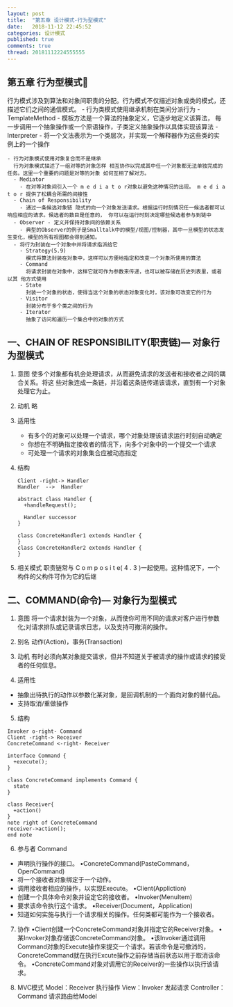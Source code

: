 ```yaml
---
layout: post
title:  "第五章 设计模式-行为型模式"
date:   2018-11-12 22:45:52
categories: 设计模式
published: true
comments: true
thread: 20181112224555555
---
```

第五章 行为型模式
---
行为模式涉及到算法和对象间职责的分配。行为模式不仅描述对象或类的模式，还描述它们之间的通信模式。
    - 行为类模式使用继承机制在类间分派行为
      - TemplateMethod
        - 模板方法是一个算法的抽象定义，它逐步地定义该算法， 每一步调用一个抽象操作或一个原语操作，子类定义抽象操作以具体实现该算法
      - Interpreter
        - 将一个文法表示为一个类层次，并实现一个解释器作为这些类的实例上的一个操作


    - 行为对象模式使用对象复合而不是继承
      行为对象模式描述了一组对等的对象怎样 相互协作以完成其中任一个对象都无法单独完成的任务。这里一个重要的问题是对等的对象 如何互相了解对方。
      - Mediator
        - 在对等对象间引入一个 m e d i a t o r对象以避免这种情况的出现。 m e d i a t o r 提供了松耦合所需的间接性
      - Chain of Responsibility
        - 通过一条候选对象链 隐式的向一个对象发送请求。根据运行时刻情况任一候选者都可以响应相应的请求。候选者的数目是任意的， 你可以在运行时刻决定哪些候选者参与到链中
      - Observer - 定义并保持对象间的依赖关系
        - 典型的Observer的例子是Smalltalk中的模型/视图/控制器，其中一旦模型的状态发生变化，模型的所有视图都会得到通知。
      - 将行为封装在一个对象中并将请求指派给它
        - Strategy(5.9)
          模式将算法封装在对象中，这样可以方便地指定和改变一个对象所使用的算法
        - Command
          将请求封装在对象中，这样它就可作为参数来传递，也可以被存储在历史列表里，或者以其 他方式使用
        - State
          封装一个对象的状态，使得当这个对象的状态对象变化时，该对象可改变它的行为
        - Visitor
          封装分布于多个类之间的行为
        - Iterator
          抽象了访问和遍历一个集合中的对象的方式

## 一、CHAIN OF RESPONSIBILITY(职责链)— 对象行为型模式
1. 意图
   使多个对象都有机会处理请求，从而避免请求的发送者和接收者之间的耦合关系。将这 些对象连成一条链，并沿着这条链传递该请求，直到有一个对象处理它为止。

2. 动机
   略
3. 适用性
   - 有多个的对象可以处理一个请求，哪个对象处理该请求运行时刻自动确定
   - 你想在不明确指定接收者的情况下，向多个对象中的一个提交一个请求
   - 可处理一个请求的对象集合应被动态指定
4. 结构
   ```plantuml
   Client -right-> Handler
   Handler  -->  Handler

   abstract class Handler {
     +handleRequest();

     Handler successor
   }

   class ConcreteHandler1 extends Handler {
   }
   class ConcreteHandler2 extends Handler {     
   }
   ```
5. 相关模式
职责链常与 C o m p o s i t e( 4 . 3 )一起使用。这种情况下，一个构件的父构件可作为它的后继

## 二、COMMAND(命令)— 对象行为型模式
1. 意图
将一个请求封装为一个对象，从而使你可用不同的请求对客户进行参数化;对请求排队或记录请求日志，以及支持可撤消的操作。

2. 别名
动作(Action)，事务(Transaction)

3. 动机
有时必须向某对象提交请求，但并不知道关于被请求的操作或请求的接受者的任何信息。

4. 适用性
  - 抽象出待执行的动作以参数化某对象，是回调机制的一个面向对象的替代品。
  - 支持取消/重做操作
5. 结构
```plantuml
Invoker o-right- Command
Client -right-> Receiver
ConcreteCommand <-right- Receiver

interface Command {
  +execute();
}

class ConcreteCommand implements Command {
  state
}

class Receiver{
  +action()
}
note right of ConcreteCommand
receiver->action();
end note
```
6. 参与者
Command
- 声明执行操作的接口。
•ConcreteCommand(PasteCommand，OpenCommand)
- 将一个接收者对象绑定于一个动作。
- 调用接收者相应的操作，以实现Execute。
•Client(Appliction)
- 创建一个具体命令对象并设定它的接收者。
•Invoker(MenuItem)
- 要求该命令执行这个请求。
•Receiver(Document，Application)
- 知道如何实施与执行一个请求相关的操作。任何类都可能作为一个接收者。

7. 协作
•Client创建一个ConcreteCommand对象并指定它的Receiver对象。
•某Invoker对象存储该ConcreteCommand对象。
•该Invoker通过调用Command对象的Execute操作来提交一个请求。若该命令是可撤消的，ConcreteCommand就在执行Excute操作之前存储当前状态以用于取消该命令。
•ConcreteCommand对象对调用它的Receiver的一些操作以执行该请求。

8. MVC模式
Model：Receiver 执行操作
View：Invoker 发起请求
Controller：Command 请求路由给Model
